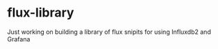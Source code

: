 # flux-library
Just working on building a library of flux snipits for using Influxdb2 and Grafana 
  

